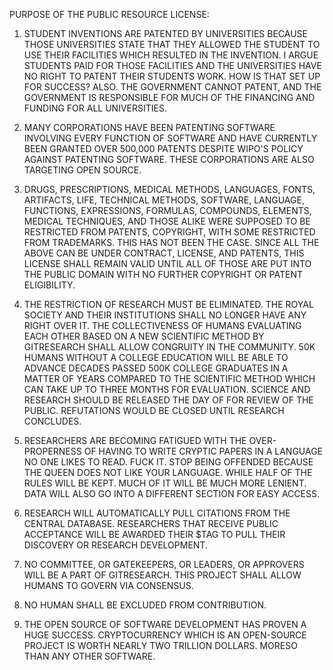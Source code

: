 PURPOSE OF THE PUBLIC RESOURCE LICENSE:

1. STUDENT INVENTIONS ARE PATENTED BY UNIVERSITIES BECAUSE THOSE
UNIVERSITIES  STATE  THAT  THEY ALLOWED THE STUDENT TO USE THEIR
FACILITIES WHICH RESULTED IN  THE   INVENTION. I  ARGUE STUDENTS
PAID FOR THOSE FACILITIES AND THE UNIVERSITIES  HAVE NO RIGHT TO
PATENT  THEIR STUDENTS WORK.  HOW  IS THAT SET  UP  FOR SUCCESS?
ALSO.  THE  GOVERNMENT  CANNOT  PATENT,   AND THE  GOVERNMENT IS
RESPONSIBLE  FOR MUCH  OF   THE FINANCING  AND FUNDING   FOR ALL
UNIVERSITIES.

2.  MANY  CORPORATIONS   HAVE  BEEN PATENTING SOFTWARE INVOLVING
EVERY FUNCTION OF SOFTWARE AND  HAVE CURRENTLY BEEN GRANTED OVER
500,000  PATENTS  DESPITE   WIPO'S   POLICY   AGAINST  PATENTING
SOFTWARE. THESE CORPORATIONS ARE ALSO TARGETING OPEN SOURCE.

3. DRUGS, PRESCRIPTIONS,  MEDICAL    METHODS, LANGUAGES,  FONTS,
ARTIFACTS,    LIFE,   TECHNICAL   METHODS,  SOFTWARE,  LANGUAGE,
FUNCTIONS, EXPRESSIONS, FORMULAS,  COMPOUNDS, ELEMENTS,  MEDICAL
TECHNIQUES, AND THOSE ALIKE WERE  SUPPOSED TO BE RESTRICTED FROM
PATENTS,  COPYRIGHT, WITH SOME RESTRICTED  FROM TRADEMARKS. THIS
HAS  NOT  BEEN THE  CASE.   SINCE  ALL  THE ABOVE   CAN BE UNDER
CONTRACT, LICENSE, AND PATENTS, THIS LICENSE SHALL  REMAIN VALID
UNTIL  ALL OF THOSE ARE   PUT  INTO THE  PUBLIC   DOMAIN WITH NO
FURTHER COPYRIGHT OR PATENT ELIGIBILITY.

4. THE RESTRICTION  OF   RESEARCH MUST BE ELIMINATED.  THE ROYAL
SOCIETY  AND  THEIR INSTITUTIONS SHALL  NO LONGER HAVE ANY RIGHT
OVER  IT. THE COLLECTIVENESS OF   HUMANS  EVALUATING  EACH OTHER
BASED ON A  NEW   SCIENTIFIC METHOD BY GITRESEARCH   SHALL ALLOW
CONGRUITY   IN  THE COMMUNITY.  50K   HUMANS  WITHOUT  A COLLEGE
EDUCATION WILL BE ABLE  TO ADVANCE DECADES PASSED   500K COLLEGE
GRADUATES IN A MATTER OF YEARS COMPARED TO THE SCIENTIFIC METHOD
WHICH  CAN TAKE UP  TO  THREE MONTHS FOR EVALUATION. SCIENCE AND
RESEARCH SHOULD BE RELEASED THE DAY OF FOR REVIEW OF THE PUBLIC.
REFUTATIONS WOULD BE CLOSED UNTIL RESEARCH CONCLUDES.

5. RESEARCHERS ARE BECOMING FATIGUED WITH THE OVER-PROPERNESS OF
HAVING  TO  WRITE CRYPTIC  PAPERS  IN A LANGUAGE NO ONE LIKES TO
READ. FUCK IT. STOP BEING  OFFENDED  BECAUSE THE QUEEN  DOES NOT
LIKE YOUR LANGUAGE. WHILE HALF OF  THE RULES  WILL BE KEPT. MUCH
OF   IT WILL BE  MUCH   MORE LENIENT. DATA WILL ALSO   GO INTO A
DIFFERENT SECTION FOR EASY ACCESS.

6. RESEARCH WILL AUTOMATICALLY PULL  CITATIONS FROM  THE CENTRAL
DATABASE.  RESEARCHERS THAT  RECEIVE PUBLIC  ACCEPTANCE  WILL BE
AWARDED  THEIR  $TAG  TO   PULL   THEIR  DISCOVERY   OR RESEARCH
DEVELOPMENT.

7.  NO COMMITTEE, OR GATEKEEPERS, OR  LEADERS, OR APPROVERS WILL
BE A PART OF  GITRESEARCH.  THIS PROJECT SHALL  ALLOW  HUMANS TO
GOVERN VIA CONSENSUS.

8. NO HUMAN SHALL BE EXCLUDED FROM CONTRIBUTION.

9. THE OPEN SOURCE OF SOFTWARE   DEVELOPMENT  HAS PROVEN  A HUGE
SUCCESS. CRYPTOCURRENCY WHICH IS AN OPEN-SOURCE PROJECT IS WORTH
NEARLY  TWO TRILLION DOLLARS.  MORESO THAN ANY   OTHER SOFTWARE.
